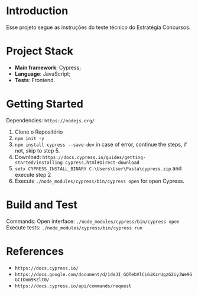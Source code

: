 # Introduction
Esse projeto segue as instruções do teste técnico do Estratégia Concursos.

# Project Stack
- **Main framework**: Cypress;
- **Language**: JavaScript;
- **Tests**: Frontend.

# Getting Started
Dependencies: `https://nodejs.org/`

1. Clone o Repositório
2.	`npm init -y`
3.	`npm install cypress --save-dev` in case of error, continue the steps, if not, skip to step 5.
4.	Download: `https://docs.cypress.io/guides/getting-started/installing-cypress.html#Direct-download`
5.	`setx CYPRESS_INSTALL_BINARY C:\Users\User\Pasta\cypress.zip` and execute step 2
6.	Execute `./node_modules/cypress/bin/cypress open` for open Cypress.


# Build and Test
Commands:
Open interface: `./node_modules/cypress/bin/cypress open`
Execute tests: `./node_modules/cypress/bin/cypress run`

# References
- `https://docs.cypress.io/`
- `https://docs.google.com/document/d/1deJI_GQTebVlCi6iKzrUgzG2iy3We9GGCIOnm9KZlt0/`
- `https://docs.cypress.io/api/commands/request`
